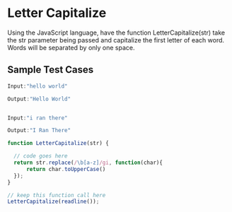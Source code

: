 # Letter Capitalize

Using the JavaScript language, have the function LetterCapitalize(str) take the str parameter being passed and capitalize the first letter of each word. Words will be separated by only one space.

## Sample Test Cases

```js
Input:"hello world"

Output:"Hello World"


Input:"i ran there"

Output:"I Ran There"
```

```js
function LetterCapitalize(str) {

  // code goes here  
  return str.replace(/\b[a-z]/gi, function(char){
      return char.toUpperCase()
  });
}

// keep this function call here
LetterCapitalize(readline());
```